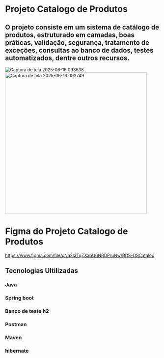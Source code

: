 # Projeto Catalogo de Produtos

## O projeto consiste em um sistema de catálogo de produtos, estruturado em camadas, boas práticas, validação, segurança, tratamento de exceções, consultas ao banco de dados, testes automatizados, dentre outros recursos.
![Captura de tela 2025-06-16 093638](https://github.com/user-attachments/assets/d7cc41ae-ebd6-44d2-a108-e34cdc897e52)
<img width="461" alt="Captura de tela 2025-06-16 093749" src="https://github.com/user-attachments/assets/5a4104c7-3b94-498d-9909-4dc2e088d76e" />

# Figma do Projeto Catalogo de Produtos
https://www.figma.com/file/cNa2l3TqZXxbU6NBDPruNw/BDS-DSCatalog

## Tecnologias Ultilizadas
### Java
### Spring boot
### Banco de teste h2
### Postman
### Maven
### hibernate

